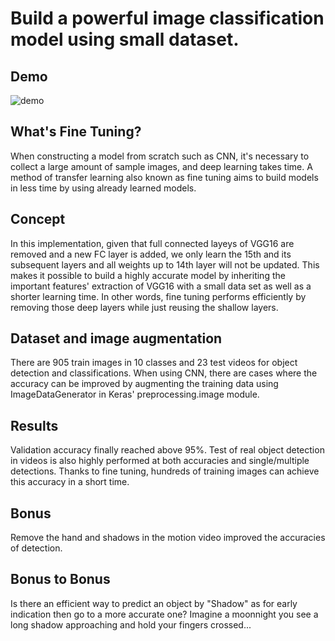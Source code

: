 # Build a powerful image classification model using small dataset.

## Demo
![demo](https://github.com/thejourneyofman/keras_medicine_detection/blob/master/images/medicine_detection.gif)

## What's Fine Tuning?
When constructing a model from scratch such as CNN, it's necessary to collect a large amount of sample images, and deep learning takes time. A method of transfer learning also known as fine tuning aims to build models in less time by using already learned models.

## Concept
In this implementation, given that full connected layeys of VGG16 are removed and a new FC layer is added, we only learn the 15th and its subsequent layers and all weights up to 14th layer will not be updated. This makes it possible to build a highly accurate model by inheriting the important features' extraction of VGG16 with a small data set as well as a shorter learning time. In other words, fine tuning performs efficiently by removing those deep layers while just reusing the shallow layers.

## Dataset and image augmentation
There are 905 train images in 10 classes and 23 test videos for object detection and classifications. When using CNN, there are cases where the accuracy can be improved by augmenting the training data using ImageDataGenerator in Keras' preprocessing.image module.

## Results
Validation accuracy finally reached above 95%. Test of real object detection in videos is also highly performed at both accuracies and single/multiple detections.
Thanks to fine tuning, hundreds of training images can achieve this accuracy in a short time.

## Bonus
Remove the hand and shadows in the motion video improved the accuracies of detection.

## Bonus to Bonus
Is there an efficient way to predict an object by "Shadow" as for early indication then go to a more accurate one? Imagine a moonnight you see a long shadow approaching and hold your fingers crossed...
